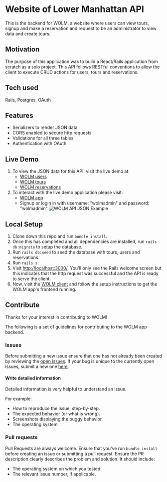 
# Website of Lower Manhattan API
This is the backend for WOLM, a website where users can view tours, signup and make a reservation and request to be an administrator to view data and create tours.

## Motivation
The purpose of this application was to build a React/Rails application from scratch as a solo project. This API follows RESTful conventions to allow the client to execute CRUD actions for users, tours and reservations.

## Tech used
Rails,
Postgres,
OAuth

## Features
- Serializers to render JSON data
- CORS enabled to secure http requests
- Validations for all three tables
- Authentication with OAuth

## Live Demo
1. To view the JSON data for this API, visit the live demo at:
     - [WOLM users](https://wolm-server.herokuapp.com/api/v1/users)
     - [WOLM tours](https://wolm-server.herokuapp.com/api/v1/tours)
     - [WOLM reservations](https://wolm-server.herokuapp.com/api/v1/reservations)
2. To interact with the live demo application please visit:
     - [WOLM app](https://wolm-app.herokuapp.com)
     - Signup or login in with username: "wolmadmin" and password: "wolmadmin"
![WOLM API JSON Example](https://github.com/cmonkey03/wolm-server/app/assets/images/api-example.png)

## Local Setup
1. Clone down this repo and run `bundle install`.
2. Once this has completed and all dependencies are installed, run `rails db:migrate` to setup the database.
3. Run `rails db:seed` to seed the database with tours, users and reservations.
4. Run `rails s`.
5. Visit [http://localhost:3000/](http://localhost:3000/). You'll only see the Rails welcome screen but this indicates that the http request was successful and the API is ready to serve the client.
6. Now, visit the [WOLM client](https://github.com/cmonkey03/wolm-client) and follow the setup instructions to get the WOLM app's frontend running.

## Contribute
Thanks for your interest in contributing to WOLM!

The following is a set of guidelines for contributing to the WOLM app backend.

### Issues
Before submitting a new issue ensure that one has not already been created by reviewing the [open issues](https://github.com/cmonkey03/wolm-server/issues). If your bug is unique to the currently open issues, submit a new one [here](https://github.com/cmonkey03/wolm-server/issues/new).

#### Write detailed information
Detailed information is very helpful to understand an issue.

For example:
- How to reproduce the issue, step-by-step.
- The expected behavior (or what is wrong).
- Screenshots displaying the buggy behavior.
- The operating system.

### Pull requests
Pull Requests are always welcome. Ensure that you've run `bundle install` before creating an issue or submitting a pull request. Ensure the PR description clearly describes the problem and solution. It should include:
- The operating system on which you tested.
- The relevant issue number, if applicable.
